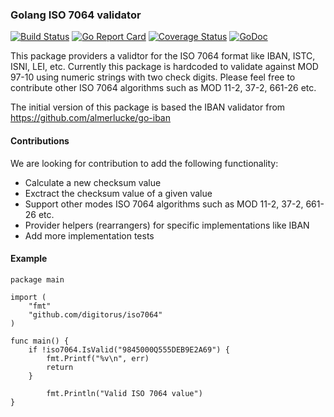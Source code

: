 ### Golang ISO 7064 validator

[![Build Status](https://travis-ci.org/digitorus/iso7064.svg?branch=master)](https://travis-ci.org/digitorus/iso7064)
[![Go Report Card](https://goreportcard.com/badge/github.com/digitorus/iso7064)](https://goreportcard.com/report/github.com/digitorus/iso7064)
[![Coverage Status](https://codecov.io/gh/digitorus/iso7064/branch/master/graph/badge.svg)](https://codecov.io/gh/digitorus/iso7064)
[![GoDoc](https://godoc.org/github.com/digitorus/iso7064?status.svg)](https://godoc.org/github.com/digitorus/iso7064)


This package providers a validtor for the ISO 7064 format like IBAN, ISTC, ISNI, LEI, etc.
Currently this package is hardcoded to validate against MOD 97-10 using numeric strings with two check digits. Please feel free to contribute other ISO 7064 algorithms such as MOD 11-2, 37-2, 661-26 etc.

The initial version of this package is based the IBAN validator from https://github.com/almerlucke/go-iban

#### Contributions

We are looking for contribution to add the following functionality:
- Calculate a new checksum value
- Exctract the checksum value of a given value
- Support other modes ISO 7064 algorithms such as MOD 11-2, 37-2, 661-26 etc.
- Provider helpers (rearrangers) for specific implementations like IBAN
- Add more implementation tests

#### Example

	package main

	import (
		"fmt"
		"github.com/digitorus/iso7064"
	)
	
	func main() {
		if !iso7064.IsValid("9845000Q555DEB9E2A69") {
			fmt.Printf("%v\n", err)
			return
		}

        	fmt.Println("Valid ISO 7064 value")
	}
